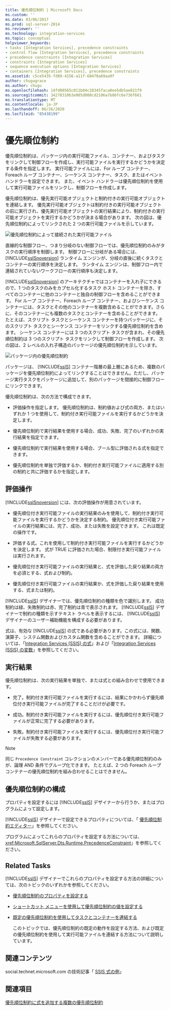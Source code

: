 ```yaml
---
title: 優先順位制約 | Microsoft Docs
ms.custom: ''
ms.date: 03/06/2017
ms.prod: sql-server-2014
ms.reviewer: ''
ms.technology: integration-services
ms.topic: conceptual
helpviewer_keywords:
- tasks [Integration Services], precedence constraints
- control flow [Integration Services], precedence constraints
- precedence constraints [Integration Services]
- constraints [Integration Services]
- sequence execution options [Integration Services]
- containers [Integration Services], precedence constraints
ms.assetid: c5ce5435-fd89-4156-a11f-68470a69aa9f
author: chugugrace
ms.author: chugu
ms.openlocfilehash: 14fd00565c011b04c28345faca8ee5db5ae821f9
ms.sourcegitcommit: 34278310b3e005d008cd2106a7b86fc6e736f661
ms.translationtype: MT
ms.contentlocale: ja-JP
ms.lasthandoff: 06/26/2020
ms.locfileid: "85438199"
---
```

# <a name="precedence-constraints"></a>優先順位制約
  優先順位制約は、パッケージ内の実行可能ファイル、コンテナー、およびタスクをリンクして制御フローを作成し、実行可能ファイルを実行するかどうかを決定する条件を指定します。 実行可能ファイルには、For ループ コンテナー、Foreach ループ コンテナー、シーケンス コンテナー、タスク、またはイベント ハンドラーを設定できます。 また、イベント ハンドラーは優先順位制約を使用して実行可能ファイルをリンクし、制御フローを作成します。

 優先順位制約は、優先実行可能オブジェクトと制約付きの実行可能オブジェクトを連結します。 優先実行可能オブジェクトは制約付きの実行可能オブジェクトの前に実行され、優先実行可能オブジェクトの実行結果により、制約付きの実行可能オブジェクトを実行するかどうかが決まる場合があります。 次の図は、優先順位制約によってリンクされた 2 つの実行可能ファイルを示しています。

 ![優先順位制約によって接続された実行可能ファイル](../media/ssis-pcsimple.gif "優先順位制約によって接続された実行可能ファイル")

 直線的な制御フロー、つまり分岐のない制御フローでは、優先順位制約のみがタスクの実行順序を制御します。 制御フローに分岐がある場合には、 [!INCLUDE[ssISnoversion](../../../includes/ssisnoversion-md.md)] ランタイム エンジンが、分岐の直後に続くタスクとコンテナーの実行順序を決定します。 ランタイム エンジンは、制御フロー内で連結されていないワークフローの実行順序も決定します。

 [!INCLUDE[ssISnoversion](../../../includes/ssisnoversion-md.md)] のアーキテクチャではコンテナーを入れ子にできるので、1 つのタスクのみをカプセル化するタスク ホスト コンテナーを除き、すべてのコンテナーに他のコンテナーと独自の制御フローを含めることができます。 For ループ コンテナー、Foreach ループ コンテナー、およびシーケンス コンテナーには、タスクとその他のコンテナーを複数含めることができます。さらに、そのコンテナーにも複数のタスクとコンテナーを含めることができます。 たとえば、スクリプト タスクとシーケンス コンテナーを持つパッケージに、そのスクリプト タスクとシーケンス コンテナーをリンクする優先順位制約を含めます。 シーケンス コンテナーには 3 つのスクリプト タスクが含まれ、その優先順位制約は 3 つのスクリプト タスクをリンクして制御フローを作成します。 次の図は、2 レベルの入れ子構造のパッケージの優先順位制約を示しています。

 ![パッケージ内の優先順位制約](../media/mw-dts-12.gif "パッケージ内の優先順位制約")

 パッケージは、 [!INCLUDE[ssIS](../../../includes/ssis-md.md)] コンテナー階層の最上層にあるため、複数のパッケージを優先順位制約によってリンクすることはできません。ただし、パッケージ実行タスクをパッケージに追加して、別のパッケージを間接的に制御フローにリンクできます。

 優先順位制約は、次の方法で構成できます。

-   評価操作を指定します。 優先順位制約は、制約値および式の両方、またはいずれか 1 つを使用して、制約付き実行可能ファイルを実行するかどうかを決定します。

-   優先順位制約で実行結果を使用する場合、成功、失敗、完了のいずれかの実行結果を指定できます。

-   優先順位制約で実行結果を使用する場合、ブール型に評価される式を指定できます。

-   優先順位制約を単独で評価するか、制約付き実行可能ファイルに適用する別の制約と共に評価するかを指定します。

## <a name="evaluation-operations"></a>評価操作
 [!INCLUDE[ssISnoversion](../../../includes/ssisnoversion-md.md)] には、次の評価操作が用意されています。

-   優先順位付き実行可能ファイルの実行結果のみを使用して、制約付き実行可能ファイルを実行するかどうかを決定する制約。 優先順位付き実行可能ファイルの実行結果には、完了、成功、または失敗を設定できます。 これは既定の操作です。

-   評価する式。これを使用して制約付き実行可能ファイルを実行するかどうかを決定します。 式が TRUE に評価された場合、制限付き実行可能ファイルは実行されます。

-   優先順位付き実行可能ファイルの実行結果と、式を評価した戻り結果の両方を必須とする、式および制約。

-   優先順位付き実行可能ファイルの実行結果か、式を評価した戻り結果を使用する、式または制約。

 [!INCLUDE[ssIS](../../../includes/ssis-md.md)] デザイナーでは、優先順位制約の種類を色で識別します。 成功制約は緑、失敗制約は赤、完了制約は青で表示されます。 [!INCLUDE[ssIS](../../../includes/ssis-md.md)] デザイナーで制約の種類を示すテキスト ラベルを表示するには、 [!INCLUDE[ssIS](../../../includes/ssis-md.md)] デザイナーのユーザー補助機能を構成する必要があります。

 式は、有効な [!INCLUDE[ssIS](../../../includes/ssis-md.md)] の式である必要があります。この式には、関数、演算子、システム関数およびカスタム関数を含めることができます。 詳細については、「[Integration Services &#40;SSIS&#41; の式](../expressions/integration-services-ssis-expressions.md)」および「[Integration Services &#40;SSIS&#41; の変数](../integration-services-ssis-variables.md)」を参照してください。

## <a name="execution-results"></a>実行結果
 優先順位制約は、次の実行結果を単独で、または式との組み合わせで使用できます。

-   完了。制約付き実行可能ファイルを実行するには、結果にかかわらず優先順位付き実行可能ファイルが完了することだけが必要です。

-   成功。制約付き実行可能ファイルを実行するには、優先順位付き実行可能ファイルが正常に完了する必要があります。

-   失敗。制約付き実行可能ファイルを実行するには、優先順位付き実行可能ファイルが失敗する必要があります。

> [!NOTE]
>  同じ `Precedence Constraint` コレクションのメンバーである優先順位制約のみが、論理 AND 条件でグループ化できます。 たとえば、2 つの Foreach ループ コンテナーの優先順位制約を組み合わせることはできません。

## <a name="configuration-of-the-precedence-constraint"></a>優先順位制約の構成
 プロパティを設定するには [!INCLUDE[ssIS](../../../includes/ssis-md.md)] デザイナーから行うか、またはプログラムによって設定します。

 [!INCLUDE[ssIS](../../../includes/ssis-md.md)] デザイナーで設定できるプロパティについては、「 [優先順位制約エディター](../precedence-constraint-editor.md)」を参照してください。

 プログラムによってこれらのプロパティを設定する方法については、 <xref:Microsoft.SqlServer.Dts.Runtime.PrecedenceConstraint>」を参照してください。

## <a name="related-tasks"></a>Related Tasks
 [!INCLUDE[ssIS](../../../includes/ssis-md.md)] デザイナーでこれらのプロパティを設定する方法の詳細については、次のトピックのいずれかを参照してください。

-   [優先順位制約のプロパティを設定する](../set-the-properties-of-a-precedence-constraint.md)

-   [ショートカット メニューを使用して優先順位制約の値を設定する](../set-the-value-of-a-precedence-constraint-by-using-the-shortcut-menu.md)

-   [既定の優先順位制約を使用してタスクとコンテナーを連結する](../connect-tasks-and-containers-by-using-a-default-precedence-constraint.md)

     このトピックでは、優先順位制約の既定の動作を設定する方法、および既定の優先順位制約を使用して実行可能ファイルを連結する方法について説明しています。

## <a name="related-content"></a>関連コンテンツ
 social.technet.microsoft.com の技術記事「 [SSIS 式の例](https://go.microsoft.com/fwlink/?LinkId=220761)」

## <a name="see-also"></a>関連項目
 [優先順位制約に式を追加する複数の](../add-expressions-to-precedence-constraints.md)[優先順位制約](../multiple-precedence-constraints.md)


